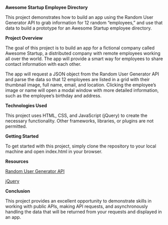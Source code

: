 **Awesome Startup Employee Directory**

This project demonstrates how to build an app using the Random User Generator API to grab information for 12 random “employees,” and use that data to build a prototype for an Awesome Startup employee directory.

**Project Overview**

The goal of this project is to build an app for a fictional company called Awesome Startup, a distributed company with remote employees working all over the world. The app will provide a smart way for employees to share contact information with each other.

The app will request a JSON object from the Random User Generator API and parse the data so that 12 employees are listed in a grid with their thumbnail image, full name, email, and location. Clicking the employee’s image or name will open a modal window with more detailed information, such as the employee’s birthday and address.

**Technologies Used**

This project uses HTML, CSS, and JavaScript (jQuery) to create the necessary functionality. Other frameworks, libraries, or plugins are not permitted.

**Getting Started**

To get started with this project, simply clone the repository to your local machine and open index.html in your browser.

**Resources**

[Random User Generator API](https://randomuser.me/)

[jQuery](https://jquery.com/)

**Conclusion**

This project provides an excellent opportunity to demonstrate skills in working with public APIs, making API requests, and asynchronously handling the data that will be returned from your requests and displayed in an app.
